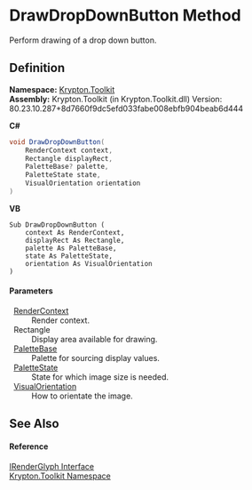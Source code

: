 # DrawDropDownButton Method


Perform drawing of a drop down button.



## Definition
**Namespace:** <a href="79d2eac2-21f4-54ff-7552-b20c33c30600.md">Krypton.Toolkit</a>  
**Assembly:** Krypton.Toolkit (in Krypton.Toolkit.dll) Version: 80.23.10.287+8d7660f9dc5efd033fabe008ebfb904beab6d444

**C#**
``` C#
void DrawDropDownButton(
	RenderContext context,
	Rectangle displayRect,
	PaletteBase? palette,
	PaletteState state,
	VisualOrientation orientation
)
```
**VB**
``` VB
Sub DrawDropDownButton ( 
	context As RenderContext,
	displayRect As Rectangle,
	palette As PaletteBase,
	state As PaletteState,
	orientation As VisualOrientation
)
```



#### Parameters
<dl><dt>  <a href="ef60a5af-08ff-7a94-87f5-362a7e392cd4.md">RenderContext</a></dt><dd>Render context.</dd><dt>  Rectangle</dt><dd>Display area available for drawing.</dd><dt>  <a href="6da77fa5-1590-4646-f2ea-70002c922aee.md">PaletteBase</a></dt><dd>Palette for sourcing display values.</dd><dt>  <a href="93e626cd-00cf-240e-06c6-ab4d47e982ba.md">PaletteState</a></dt><dd>State for which image size is needed.</dd><dt>  <a href="d38051f8-c2cc-e81c-0029-02f7ad46f2fa.md">VisualOrientation</a></dt><dd>How to orientate the image.</dd></dl>

## See Also


#### Reference
<a href="36266159-e40a-9fe7-0c56-3cb7df7b27e2.md">IRenderGlyph Interface</a>  
<a href="79d2eac2-21f4-54ff-7552-b20c33c30600.md">Krypton.Toolkit Namespace</a>  
